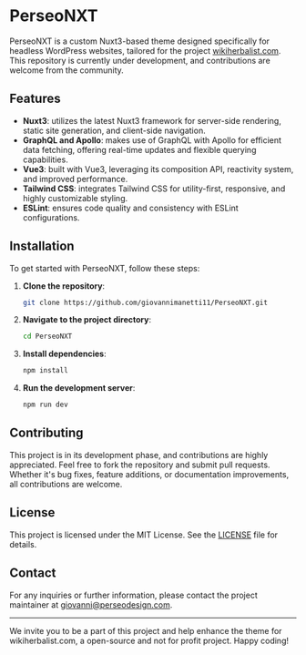 # PerseoNXT

PerseoNXT is a custom Nuxt3-based theme designed specifically for headless WordPress websites, tailored for the project [wikiherbalist.com](https://wikiherbalist.com). This repository is currently under development, and contributions are welcome from the community.

## Features

- **Nuxt3**: utilizes the latest Nuxt3 framework for server-side rendering, static site generation, and client-side navigation.
- **GraphQL and Apollo**: makes use of GraphQL with Apollo for efficient data fetching, offering real-time updates and flexible querying capabilities.
- **Vue3**: built with Vue3, leveraging its composition API, reactivity system, and improved performance.
- **Tailwind CSS**: integrates Tailwind CSS for utility-first, responsive, and highly customizable styling.
- **ESLint**: ensures code quality and consistency with ESLint configurations.

## Installation

To get started with PerseoNXT, follow these steps:

1. **Clone the repository**:
   ```bash
   git clone https://github.com/giovannimanetti11/PerseoNXT.git
   ```
2. **Navigate to the project directory**:
   ```bash
   cd PerseoNXT
   ```
3. **Install dependencies**:
   ```bash
   npm install
   ```
4. **Run the development server**:
   ```bash
   npm run dev
   ```

## Contributing

This project is in its development phase, and contributions are highly appreciated. Feel free to fork the repository and submit pull requests. Whether it's bug fixes, feature additions, or documentation improvements, all contributions are welcome.

## License

This project is licensed under the MIT License. See the [LICENSE](LICENSE) file for details.

## Contact

For any inquiries or further information, please contact the project maintainer at [giovanni@perseodesign.com](giovanni@perseodesign.com).

---

We invite you to be a part of this project and help enhance the theme for wikiherbalist.com, a open-source and not for profit project. Happy coding!
